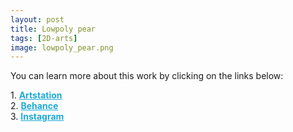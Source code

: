 ```yaml
---
layout: post 
title: Lowpoly pear
tags: [2D-arts]
image: lowpoly_pear.png
---
```


<!--more-->

You can learn more about this work by clicking on the links below: <br/>

<div>
	1.
    <a href="https://www.artstation.com/artwork/W2kJ3G" target="_blank" style="font-weight: bold; color: #1CAAD9;">Artstation</a><br/>
	2.
	<a href="https://www.behance.net/gallery/84999023/Lowpoly-pear" target="_blank" style="font-weight: bold; color: #1CAAD9;">Behance</a><br/>	
	3.
	<a href="https://www.instagram.com/p/CCaqjKNheuz/" target="_blank" style="font-weight: bold; color: #1CAAD9;">Instagram</a><br/>
</div>
